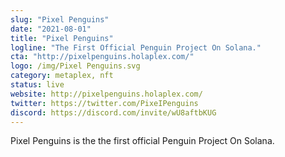 ```yaml
---
slug: "Pixel Penguins"
date: "2021-08-01"
title: "Pixel Penguins"
logline: "The First Official Penguin Project On Solana."
cta: "http://pixelpenguins.holaplex.com/"
logo: /img/Pixel Penguins.svg
category: metaplex, nft
status: live
website: http://pixelpenguins.holaplex.com/
twitter: https://twitter.com/PixeIPenguins
discord: https://discord.com/invite/wU8aftbKUG
---
```


Pixel Penguins is the the first official Penguin Project On Solana.